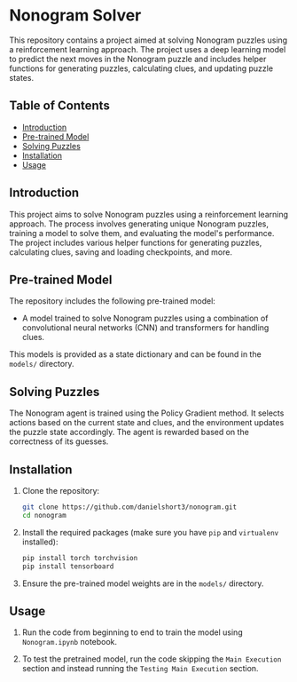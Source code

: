 # Nonogram Solver

This repository contains a project aimed at solving Nonogram puzzles using a reinforcement learning approach. The project uses a deep learning model to predict the next moves in the Nonogram puzzle and includes helper functions for generating puzzles, calculating clues, and updating puzzle states.

## Table of Contents

- [Introduction](#introduction)
- [Pre-trained Model](#pre-trained-model)
- [Solving Puzzles](#solving-puzzles)
- [Installation](#installation)
- [Usage](#usage)

## Introduction

This project aims to solve Nonogram puzzles using a reinforcement learning approach. The process involves generating unique Nonogram puzzles, training a model to solve them, and evaluating the model's performance. The project includes various helper functions for generating puzzles, calculating clues, saving and loading checkpoints, and more.

## Pre-trained Model

The repository includes the following pre-trained model:
- A model trained to solve Nonogram puzzles using a combination of convolutional neural networks (CNN) and transformers for handling clues.

This models is provided as a state dictionary and can be found in the `models/` directory.

## Solving Puzzles

The Nonogram agent is trained using the Policy Gradient method. It selects actions based on the current state and clues, and the environment updates the puzzle state accordingly. The agent is rewarded based on the correctness of its guesses.

## Installation

1. Clone the repository:
    ```bash
    git clone https://github.com/danielshort3/nonogram.git
    cd nonogram
    ```

2. Install the required packages (make sure you have `pip` and `virtualenv` installed):
    ```bash
    pip install torch torchvision
    pip install tensorboard
    ```

3. Ensure the pre-trained model weights are in the `models/` directory.

## Usage

1. Run the code from beginning to end to train the model using `Nonogram.ipynb` notebook.

2. To test the pretrained model, run the code skipping the `Main Execution` section and instead running the `Testing Main Execution` section.
